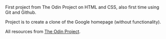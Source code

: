 First project from The Odin Project on HTML and CSS, also first time using Git and Github.

Project is to create a clone of the Google homepage (without functionality).

All resources from [The Odin Project](https://www.theodinproject.com/courses/web-development-101/lessons/html-css).